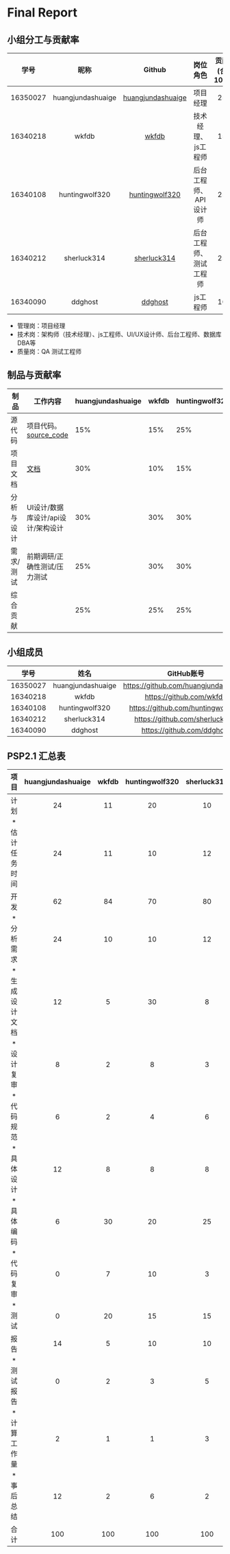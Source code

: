 # Final Report


## 小组分工与贡献率

|学号|昵称|Github|岗位角色|贡献率(合计100%)|
|:--:|:--:|:--:|:--:|:--:|
|16350027|huangjundashuaige|[huangjundashuaige](https://github.com/orgs/whatsup-sysu/people/huangjundashuaige)|项目经理|25%|
|16340218|wkfdb|[wkfdb](https://github.com/orgs/whatsup-sysu/people/wkfdb)|技术经理、js工程师|15%|
|16340108|huntingwolf320|[huntingwolf320](https://github.com/orgs/whatsup-sysu/people/huntingwolf320)|后台工程师、API设计师|25%|
|16340212|sherluck314|[sherluck314](https://github.com/orgs/whatsup-sysu/people/sherluck314)|后台工程师、测试工程师|25%|
|16340090|ddghost|[ddghost](https://github.com/orgs/whatsup-sysu/people/ddghost)|js工程师|10%|

* 管理岗：项目经理
* 技术岗：架构师（技术经理）、js工程师、UI/UX设计师、后台工程师、数据库DBA等
* 质量岗：QA 测试工程师

## 制品与贡献率

| 制品       |   工作内容    | huangjundashuaige | wkfdb | huntingwolf320 | sherluck314 |
| ---------- | ------------------------------------------------------------ | ---- | ------ | ------ | ------ | 
| 源代码     | 项目代码。<br />[source_code](https://github.com/whatsup-sysu)| 15% | 15% | 25%    | 30%    |
| 项目文档   | [文档](https://github.com/whatsup-sysu/documents)             | 30% | 10% | 15%   | 40%     | 
| 分析与设计 | UI设计/数据库设计/api设计/架构设计                              | 30% | 30% | 30%   | 10%    | 
| 需求/测试| 前期调研/正确性测试/压力测试                                      | 25% | 30% | 30%   | 15%    | 
| 综合贡献   |                                                              | 25%  | 25% | 25%    | 25%    | 


## 小组成员

|   学号   |  姓名  |           GitHub账号            |
| :------: | :----: | :-----------------------------: |
| 16350027 |  huangjundashuaige  |  https://github.com/huangjundashuaige  |
| 16340218 | wkfdb | https://github.com/wkfdb  |
| 16340108 | huntingwolf320 | https://github.com/huntingwolf320 |
| 16340212 | sherluck314 | https://github.com/sherluck314  |
| 16340090 | ddghost | https://github.com/ddghost  |
## PSP2.1 汇总表

|      项目    | huangjundashuaige | wkfdb | huntingwolf320 | sherluck314 | ddghost |
| :------------: | :--: | :----: | :----: | :----: | :----: | 
|      计划    |   24   |   11   |    20    |   10     |   11   |
| * 估计任务时间 |   24  |   11   |    10    |    12    |   11   |  
|      开发      |   62   |   84   |    70    |   80   |   80    |
|   * 分析需求   |   24   |   10   |    10    |   12     | 18     |
| * 生成设计文档 |   12   |   5    |    30    |    8    |   8    |
|   * 设计复审   |   8   |   2   |    8    |    3    |      5    |
|   * 代码规范   |   6   |   2    |    4   |    6    |      2    |
|   * 具体设计   |    12  |   8   |    8    |    8    |     12   |
|    * 具体编码     |   6   | 30 |    20   |     25      |  18   |
|   * 代码复审   |   0   |   7   |    10    |    3    |     5    |
|    * 测试      |   0   |   20   |    15    |   15     |   12  |
|    报告        |  14   | 5 |  10    |   10    |          9     |
|   * 测试报告   |   0   | 2 |    3    |   5     |         5      |
|  * 计算工作量  |   2   | 1 |    1    |    3    |         2      |
|  * 事后总结    |   12   | 2 |     6   |   2   |         2       |
| 合计 | 100 | 100 | 100 | 100 |  100 |
